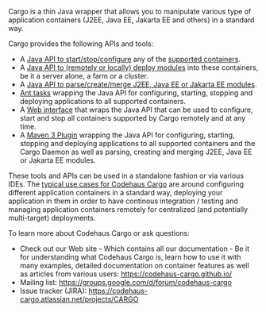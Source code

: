 Cargo is a thin Java wrapper that allows you to manipulate various type of application containers (J2EE, Java EE, Jakarta EE and others) in a standard way.

Cargo provides the following APIs and tools:

* A [Java API to start/stop/configure](https://codehaus-cargo.github.io/cargo/Container.html) any of the [supported containers](https://codehaus-cargo.github.io/cargo/Containers.html).
* A [Java API to (remotely or locally) deploy modules](https://codehaus-cargo.github.io/cargo/Deployer.html) into these containers, be it a server alone, a farm or a cluster.
* A [Java API to parse/create/merge J2EE, Java EE or Jakarta EE modules](https://codehaus-cargo.github.io/cargo/Merging+WAR+files.html).
* [Ant tasks](https://codehaus-cargo.github.io/cargo/Ant+support.html) wrapping the Java API for configuring, starting, stopping and deploying applications to all supported containers.
* A [Web interface](https://codehaus-cargo.github.io/cargo/Cargo+Daemon.html) that wraps the Java API that can be used to configure, start and stop all containers supported by Cargo remotely and at any time.
* A [Maven 3 Plugin](https://codehaus-cargo.github.io/cargo/Maven+3+Plugin.html) wrapping the Java API for configuring, starting, stopping and deploying applications to all supported containers and the Cargo Daemon as well as parsing, creating and merging J2EE, Java EE or Jakarta EE modules.

These tools and APIs can be used in a standalone fashion or via various IDEs. The [typical use cases for Codehaus Cargo](https://codehaus-cargo.github.io/cargo/Articles.html) are around configuring different application containers in a standard way, deploying your application in them in order to have continous integration / testing and managing application containers remotely for centralized (and potentially multi-target) deployments.

To learn more about Codehaus Cargo or ask questions:

* Check out our Web site - Which contains all our documentation - Be it for understanding what Codehaus Cargo is, learn how to use it with many examples, detailed documentation on container features as well as articles from various users: https://codehaus-cargo.github.io/
* Mailing list: https://groups.google.com/d/forum/codehaus-cargo
* Issue tracker (JIRA): https://codehaus-cargo.atlassian.net/projects/CARGO
